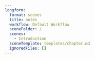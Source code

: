 ```yaml
---
longform:
  format: scenes
  title: notes
  workflow: Default Workflow
  sceneFolder: /
  scenes:
    - Introduction
  sceneTemplate: templates/chapter.md
  ignoredFiles: []
---
```


